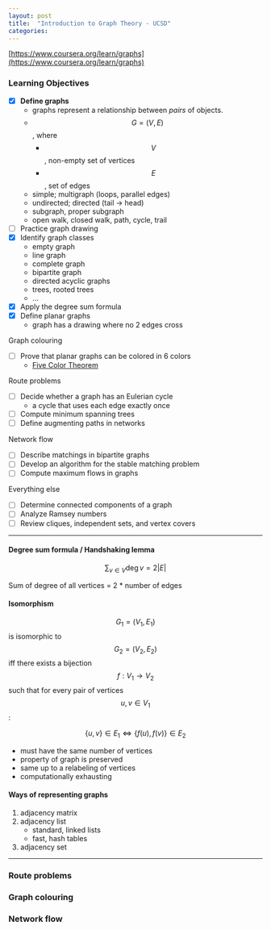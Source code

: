 ```yaml
---
layout: post
title:  "Introduction to Graph Theory - UCSD"
categories: 
---
```


[https://www.coursera.org/learn/graphs](https://www.coursera.org/learn/graphs)

### Learning Objectives

- [x] __Define graphs__
	+   graphs represent a relationship between _pairs_ of objects. 
	+   $$G = (V, E)$$, where
		*   $$V$$, non-empty set of vertices
		*   $$E$$, set of edges
	+   simple; multigraph (loops, parallel edges)
	+   undirected; directed (tail → head)
	+   subgraph, proper subgraph
	+   open walk, closed walk, path, cycle, trail
- [ ] Practice graph drawing
- [x] Identify graph classes
	+   empty graph
	+   line graph 
	+   complete graph
	+   bipartite graph
	+   directed acyclic graphs
	+   trees, rooted trees
	+   ... 
- [x] Apply the degree sum formula
- [x] Define planar graphs
	+   graph has a drawing where no 2 edges cross

	
Graph colouring 
- [ ] Prove that planar graphs can be colored in 6 colors 
	+ [Five Color Theorem](https://proofwiki.org/wiki/Five_Color_Theorem)

Route problems
- [ ] Decide whether a graph has an Eulerian cycle
	+   a cycle that uses each edge exactly once
- [ ] Compute minimum spanning trees
- [ ] Define augmenting paths in networks

Network flow
- [ ] Describe matchings in bipartite graphs
- [ ] Develop an algorithm for the stable matching problem
- [ ] Compute maximum flows in graphs

Everything else
- [ ] Determine connected components of a graph
- [ ] Analyze Ramsey numbers
- [ ] Review cliques, independent sets, and vertex covers

***

#### Degree sum formula / Handshaking lemma

$$ \sum_{v\in V} \deg v = 2|E| $$ 

Sum of degree of all vertices = 2 * number of edges 

#### Isomorphism

$$G_{1} = (V_{1},E_{1})$$ is isomorphic to $$G_{2} = (V_{2},E_{2})$$ iff there exists a bijection $$f:V_{1}\rightarrow V_{2}$$ such that for every pair of vertices $$u,v \in V_{1}$$:

$$\{u,v\}\in E_{1} \iff \{f(u),f(v)\}\in E_{2}$$

- must have the same number of vertices
- property of graph is preserved
- same up to a relabeling of vertices 
- computationally exhausting

#### Ways of representing graphs
1. adjacency matrix
2. adjacency list 
	- standard, linked lists
	- fast, hash tables
3. adjacency set

---

### Route problems

### Graph colouring

### Network flow